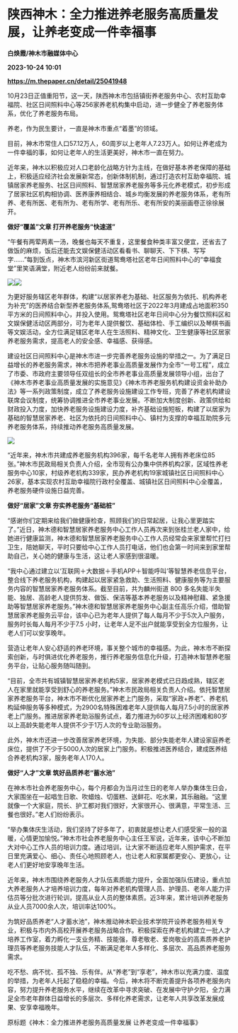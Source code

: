 # 陕西神木：全力推进养老服务高质量发展，让养老变成一件幸福事
**白焕霞/神木市融媒体中心**

**2023-10-24 10:01**

**https://m.thepaper.cn/detail/25041948**

10月23日正值重阳节，这一天，陕西神木市包括镇街养老服务中心、农村互助幸福院、社区日间照料中心等256家养老机构集中启动，进一步健全了养老服务体系，优化了养老服务布局。

养老，作为民生要计，一直是神木市重点“着墨”的领域。

目前，神木市常住人口57.12万人，60周岁以上老年人7.23万人。如何让养老成为一件幸福的事，如何让老年人的生活更美好，神木市一直在努力。

近年来，神木以积极应对人口老龄化战略方针为主线，在做好基本养老保障的基础上，积极适应经济社会发展新常态，创新体制机制，通过打造农村互助幸福院、城镇居家养老服务、社区日间照料、智慧居家养老服务等多元化养老模式，初步形成了居家社区机构相协调、医养康养相结合、城乡均衡发展的养老服务体系，老有所养、老有所医、老有所为、老有所学、老有所乐、老有所安的美丽画卷正徐徐展开。

**做好“覆盖”文章 打开养老服务“快速道”**

“午餐有两荤两素一汤，晚餐也每天不重复，这里餐食种类丰富又便宜，还省去了做饭的麻烦，饭后还能去文娱保健活动区看看书、聊聊天、下下棋、写写字……”每到饭点，神木市滨河新区街道鸳鸯塔社区老年日间照料中心的“幸福食堂”里笑语满堂，附近老人纷纷前来就餐。

![](https://imagecloud.thepaper.cn/thepaper/image/275/418/12.JPG)![](https://imagecloud.thepaper.cn/thepaper/image/275/418/5.JPG)

为更好服务辖区老年群体，构建“以居家养老为基础、社区服务为依托、机构养老为补充”的医养结合新型养老服务体系,鸳鸯塔社区于2022年3月建成占地面积350平方米的日间照料中心，并投入使用。鸳鸯塔社区老年日间中心分为餐饮照料区和文娱保健活动区两部分，可为老年人提供餐饮、基础体检、手工编织以及琴棋书画等文娱活动，全方位满足辖区老年人在生活照料、精神文化、卫生健康等社区居家养老服务需求，提高老人的安全感、幸福感、获得感。

建设社区日间照料中心是神木市进一步完善养老服务设施的举措之一。为了满足日益增长的养老服务需求，神木市把养老事业高质量发展作为全市“一号工程”，成立了市委、市政府主要领导任双组长的全市养老事业高质量发展领导小组，出台了《神木市养老事业高质量发展的实施意见》《神木市养老服务机构建设资金补助办法》等一系列政策制度，成立了养老服务设施建设工作专班，完善了养老机构建设联席会议制度，统筹协调推进全市养老事业发展。不断加大制度创新、政策供给和财政投入力度，加快养老服务设施建设力度，补齐基础设施短板，构建了以居家为基础的智慧居家养老、社区为依托的日间照料中心、镇村为支撑的幸福互助院多元养老服务体系，持续推动养老服务高质量发展。

![](https://imagecloud.thepaper.cn/thepaper/image/275/418/14.jpg)

“近年来，神木市共建成养老服务机构396家，每千名老年人拥有养老床位85张。”神木市民政局相关负责人介绍，全市现有公办集中供养机构2家，区域性养老服务中心10家，村级养老机构339家，民办养老机构19家城镇社区日间照料中心26家，基本实现农村互助幸福院行政村全覆盖、城镇社区日间照料中心全覆盖，养老服务硬件设施日益完善。

**做好“居家”文章 夯实养老服务“基础桩”**

“感谢你们定期来给我们做健康检查，照顾我们的日常起居，让我心里更踏实了。”近日，神木德和智慧居家养老服务中心工作人员再次来到张桂兰老人家中，给她进行健康监测，神木德和智慧居家养老服务中心工作人员经常会来家里帮忙打扫卫生，陪她聊天，平时只要给中心工作人员打电话，他们也会第一时间来到家里帮助自己，关心她的健康与生活，这让老人家感到很温暖。

“我中心通过建立以‘互联网＋大数据＋手机APP＋智能呼叫’等智慧养老信息平台，整合线下养老服务机构，构建起以居家紧急救助、生活照料、健康服务等为主要服务内容的智慧居家养老服务体系。截至目前，共为麟州街道 800 多名失能半失能、独居、高龄老人提供剪发、做饭、保洁等基本养老服务以及精神慰藉、紧急援助等智慧居家养老服务。”神木德和智慧居家养老服务中心副主任高乐介绍，借助智慧居家养老服务云平台，该中心已为老年人提供了每人每月不少于5次入户服务，服务时长每人每月不少于7.5 小时，让老年人足不出户就能享受到全方位服务，让老人们可以安享晚年。

营造让老年人安心舒适的养老环境，事关整个城市的幸福感。为此，神木市不断探索创新，与时俱进优化养老服务，推行养老服务信息化升级，打造神木智慧养老服务平台，让贴心服务随叫随到。

“目前，全市共有城镇智慧居家养老机构5家，居家养老模式已日趋成熟，辖区老人在家里就能享受到舒心的养老服务。”神木市民政局相关负责人介绍。依托智慧居家养老服务平台，神木市不断优化居家养老上门服务，采取“家政+养老”、养老机构延伸服务等多种模式，为2900名特殊困难老年人提供每人每月7.5小时的居家养老上门服务。推进居家养老助浴服务试点，着力推进为60岁以上经济困难和80岁以上高龄失能老年人提供不少于1万人次的专业助浴服务。

此外，神木市还进一步改善居家养老环境，为失能、部分失能老年人建设家庭养老床位，提供了不少于5000人次的居家上门服务。积极推进医养结合，建成医养结合养老机构3家，服务老年人170人。

**做好“人才”文章 筑好品质养老“蓄水池”**

在神木市社会养老服务中心，每个月都会为当月过生日的老年人举办集体生日会，大家围坐在一起唱生日歌、吹蜡烛、切蛋糕、送鲜花、吃水果，其乐融融。“这里就像一个大家庭，院长、护工都对我们很好，大家很开心、很满意，平常生活、三餐也很好。”老人们纷纷表示。

“举办集体庆生活动，我们坚持了好多年了，初衷就是想让老人们感受家一般的温暖，心情更加愉悦。”神木市社会养老服务中心主任王军说，近年来，该中心不断加大对中心工作人员的培训力度。通过培训，让大家不断适应老年人照护需求，在平日里充满爱心、细心、责任心地照顾老人，也让老人和家属都更安心、更放心，让老人们更好地安享晚年生活。

近年来，神木市围绕养老服务人才队伍素质能力提升，全面加强队伍建设，重点加大养老服务人才培养培训力度，每年对养老机构管理人员、护理员、老年人能力评估员等分批次进行轮训，提高从业人员的整体素质。近3年来，累计培训养老服务从业人员7000余人次，培训率达100%。

为筑好品质养老“人才蓄水池”，神木推动神木职业技术学院开设养老服务相关专业，积极与市内外高校开展养老服务战略合作。积极探索在养老机构建立一批人才培养工作室，着力孵化一支业务精、技能强，尊老敬老、爱岗敬业的高素质养老护理员等养老服务技能人才队伍，不断满足老年人多样化、多层次、高品质养老服务需求。

吃不愁、病不忧、孤不独、乐有伴。从“养老”到“享老”，神木市以充满力度、温度的举措，为老年人托起了稳稳的幸福。今后，神木将不断完善提升各项养老服务内容，努力提升养老服务水平，继续在改革中寻求突破、在发展中守护夕阳，全力满足全市老年群体日益增长的多层次、多样化养老需求，让老年人共享改革发展成果、安享幸福晚年。

原标题《神木：全力推进养老服务高质量发展 让养老变成一件幸福事》
